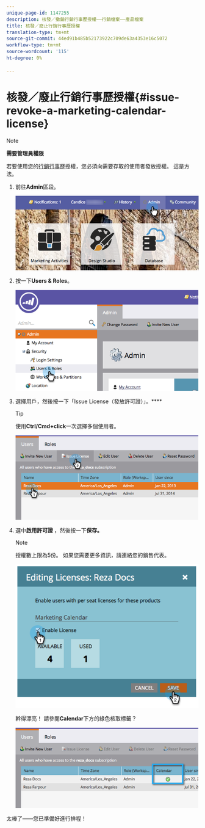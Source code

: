 ```yaml
---
unique-page-id: 1147255
description: 核發／撤銷行銷行事歷授權——行銷檔案——產品檔案
title: 核發／廢止行銷行事歷授權
translation-type: tm+mt
source-git-commit: 44ed91b485b52173922c709de63a4353e16c5072
workflow-type: tm+mt
source-wordcount: '115'
ht-degree: 0%

---
```



# 核發／廢止行銷行事歷授權{#issue-revoke-a-marketing-calendar-license}

>[!NOTE]
>
>**需要管理員權限**

若要使用您的[行銷行事歷](http://docs.marketo.com/display/docs/marketing+calendar)授權，您必須向需要存取的使用者發放授權。 這是方法。

1. 前往&#x200B;**Admin**&#x200B;區段。

   ![](assets/adminhand.png)

1. 按一下&#x200B;**Users &amp; Roles**。

   ![](assets/2.png)

1. 選擇用戶，然後按一下「Issue License（發放許可證）」。****

   >[!TIP]
   >
   >使用&#x200B;**Ctrl/Cmd+click**&#x200B;一次選擇多個使用者。

   ![](assets/3.png)

1. 選中&#x200B;**啟用許可證** ，然後按一下&#x200B;**保存。**

   >[!NOTE]
   >
   >授權數上限為5份。 如果您需要更多資訊，請連絡您的銷售代表。

   ![](assets/4.png)

   幹得漂亮！ 請參閱&#x200B;**Calendar**&#x200B;下方的綠色核取標籤？

   ![](assets/5.png)

太棒了——您已準備好進行排程！
